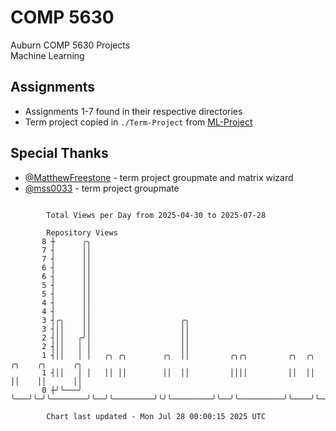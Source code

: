 # COMP 5630
Auburn COMP 5630 Projects  
Machine Learning

## Assignments
- Assignments 1-7 found in their respective directories
- Term project copied in `./Term-Project` from [ML-Project](https://github.com/wumphlett/ML-Project)

## Special Thanks
- [@MatthewFreestone](https://github.com/MatthewFreestone) - term project groupmate and matrix wizard
- [@mss0033](https://github.com/mss0033) - term project groupmate

```

        Total Views per Day from 2025-04-30 to 2025-07-28

        Repository Views
       8 ┼      ╭╮
       7 ┤      ││
       7 ┤      ││
       6 ┤      ││
       6 ┤      ││
       5 ┤      ││
       5 ┤      ││
       4 ┤      ││
       4 ┤      ││
       3 ┤╭╮    ││                    ╭╮
       3 ┤││    ││                    ││
       2 ┤││   ╭╯│                    ││
       2 ┤││   │ │                    ││
       1 ┤││   │ │   ╭╮ ╭╮        ╭╮  ││         ╭╮╭╮         ╭╮  ╭╮          ╭╮    ╭╮      ╭╮
       1 ┤││   │ │   ││ ││        ││  ││         ││││         ││  ││          ││    ││      ││
       0 ┼╯╰───╯ ╰───╯╰─╯╰────────╯╰──╯╰─────────╯╰╯╰─────────╯╰──╯╰──────────╯╰────╯╰──────╯╰─────

        Chart last updated - Mon Jul 28 00:00:15 2025 UTC
        
```
